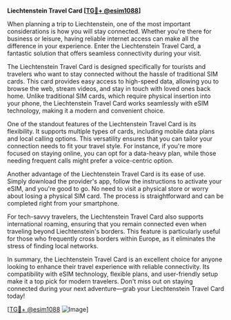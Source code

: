 **Liechtenstein Travel Card [[TG💪+ @esim1088](https://t.me/s/esim1088)]**

When planning a trip to Liechtenstein, one of the most important considerations is how you will stay connected. Whether you're there for business or leisure, having reliable internet access can make all the difference in your experience. Enter the Liechtenstein Travel Card, a fantastic solution that offers seamless connectivity during your visit.

The Liechtenstein Travel Card is designed specifically for tourists and travelers who want to stay connected without the hassle of traditional SIM cards. This card provides easy access to high-speed data, allowing you to browse the web, stream videos, and stay in touch with loved ones back home. Unlike traditional SIM cards, which require physical insertion into your phone, the Liechtenstein Travel Card works seamlessly with eSIM technology, making it a modern and convenient choice.

One of the standout features of the Liechtenstein Travel Card is its flexibility. It supports multiple types of cards, including mobile data plans and local calling options. This versatility ensures that you can tailor your connection needs to fit your travel style. For instance, if you're more focused on staying online, you can opt for a data-heavy plan, while those needing frequent calls might prefer a voice-centric option.

Another advantage of the Liechtenstein Travel Card is its ease of use. Simply download the provider's app, follow the instructions to activate your eSIM, and you're good to go. No need to visit a physical store or worry about losing a physical SIM card. The process is straightforward and can be completed right from your smartphone.

For tech-savvy travelers, the Liechtenstein Travel Card also supports international roaming, ensuring that you remain connected even when traveling beyond Liechtenstein's borders. This feature is particularly useful for those who frequently cross borders within Europe, as it eliminates the stress of finding local networks.

In summary, the Liechtenstein Travel Card is an excellent choice for anyone looking to enhance their travel experience with reliable connectivity. Its compatibility with eSIM technology, flexible plans, and user-friendly setup make it a top pick for modern travelers. Don't miss out on staying connected during your next adventure—grab your Liechtenstein Travel Card today! 

[[TG💪+ @esim1088](https://t.me/s/esim1088) ![Image](https://i.postimg.cc/Y0z9fWf4/image.png)]